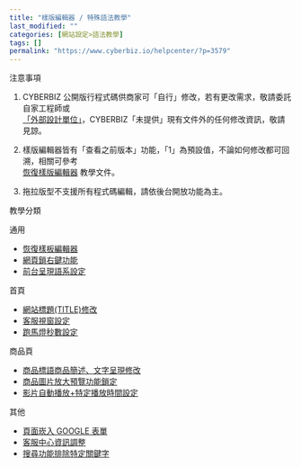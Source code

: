 ```yaml
---
title: "樣版編輯器 / 特殊語法教學"
last_modified: ""
categories: [網站設定>語法教學]
tags: []
permalink: "https://www.cyberbiz.io/helpcenter/?p=3579"
---
```


注意事項

1. CYBERBIZ 公開版行程式碼供商家可「自行」修改，若有更改需求，敬請委託自家工程師或  
[「外部設計單位」](https://docs.google.com/spreadsheets/d/1uvrqOE10xyMVPvUctgOw9HddT9wbty5ZCNnBQCpmlMI/edit?usp=sharing)，CYBERBIZ「未提供」現有文件外的任何修改資訊，敬請見諒。

2. 樣版編輯器皆有「查看之前版本」功能，「1」為預設值，不論如何修改都可回溯，相關可參考  
[恢復樣版編輯器](https://www.cyberbiz.io/helpcenter/?p=3474) 教學文件。

3. 拖拉版型不支援所有程式碼編輯，請依後台開放功能為主。



教學分類

通用

* [恢復樣板編輯器](https://www.cyberbiz.io/helpcenter/?p=3474)
* [網頁鎖右鍵功能](https://www.cyberbiz.io/helpcenter/?p=3561)
* [前台呈現語系設定](
https://www.cyberbiz.io/helpcenter/?p=7260)

首頁

* [網站標題(TITLE)修改](https://www.cyberbiz.io/helpcenter/?p=3572)
* [客服視窗設定](https://www.cyberbiz.io/helpcenter/?p=3461)
* [跑馬燈秒數設定](https://www.cyberbiz.io/helpcenter/?p=3558)

商品頁

* [商品標語商品簡述、文字呈現修改](https://www.cyberbiz.io/helpcenter/?p=3545)
* [商品圖片放大預覽功能鎖定](https://www.cyberbiz.io/helpcenter/?p=3680)
* [影片自動播放+特定播放時間設定](https://www.cyberbiz.io/helpcenter/?p=3838)

其他

* [頁面崁入 GOOGLE 表單](https://www.cyberbiz.io/helpcenter/?p=3688)
* [客服中心資訊調整](https://www.cyberbiz.io/helpcenter/?p=3683)
* [搜尋功能排除特定關鍵字](https://www.cyberbiz.io/helpcenter/?p=3852)

